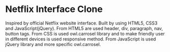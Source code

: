 # Netflix Interface Clone

Inspired by official Netflix website interface.
Built by using HTML5, CSS3 and JavaScript(jQuery).
From HTML5 are used header, div, paragraph, nav, button tags.
From CSS is used owl.carrosel library and to make friendly user in different devices is used responsive method.
From JavaScript is used jQuery library and more specific owl.carrosel.
